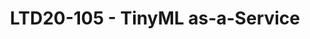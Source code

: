 ---
categories:
- ltd20
description: 'To join this session live please go to:<br><ul><li>YouTube: <a data-saferedirecturl="https://www.google.com/url?q=https://youtu.be/CCm7yC2rBP8&source=gmail&ust=1584709380421000&usg=AFQjCNFU25JEciO-bl3ZdJ9ygW7B-K7HFw"
  href="https://youtu.be/CCm7yC2rBP8" target="_blank">https://youtu.be/CCm7yC2rBP8</a></li><li>Zoom:
  <a data-saferedirecturl="https://www.google.com/url?q=https://zoom.us/j/448744842?pwd%3DUjRGTW9sT1pYUkJydHJ6K3E1d3lFZz09&source=gmail&ust=1584709380421000&usg=AFQjCNHerCbG47cOF-09Mck9wiy_WC35kA"
  href="https://zoom.us/j/448744842?pwd=UjRGTW9sT1pYUkJydHJ6K3E1d3lFZz09" target="_blank">https://zoom.us/j/448744842?pwd=UjRGTW9sT1pYUkJydHJ6K3E1d3lFZz09</a></li></ul>Description:
  <br><br>Machine Learning (ML) has been happening only in Cloud and ML inference
  is happening only on Edge. But theres quite few ML happening in IoT where Linux
  cannot fit. This area is called TinyML. In order to democratize ML in IoT, I propose
  TinyML as-a-Service, which would bring ML onto microcontrollers with 3 enablers,
  (1) Unikernel, (2) ML compiler and (3) CoAP. In this session, Ill explain our end-to-end
  experiment of how we tackled to bring ML onto Edge & microcontrollers, show demo
  and also discuss future possibilites. The audience are not expected much. The following
  links may be helpful if you discuss this session deeper. Enjoy!! #tinymlaas<br><br>*
  Unikernel<br>* MirageOS<br>* Ocaml<br>* Owl<br>* LwAE<br>* TinyML<br>* Tensorflow
  Lite for micro<br>* LwM2M<br>* CoAP'
image:
  featured: 'true'
  path: /assets/images/featured-images/san19/LTD20-105.png
session_id: LTD20-105
session_room: Track 2 [Tuesday]
session_slot:
  end_time: '2020-03-24 10:55:00'
  start_time: '2020-03-24 10:30:00'
session_speakers:
- speaker_bio: A kernel developer tunred into a telecom researcher. Hiroshi used to
    work on Linux ARM kernel, especially maintaining IOMMU/SMMU of Nvidia Tegra SoC.
    Currently he\s exploring Unikernel(MirageOS) and Machine Learning for IoT.<br>
    https://www.linkedin.com/in/hidoyu/<br> https://www.ericsson.com/en/blog/contributors/e-h/hiroshi-doyu
  speaker_company: Ericsson
  speaker_image: /assets/images/speakers/san19/hiroshi-doyu.jpg
  speaker_location: Finland
  speaker_name: Hiroshi Doyu
  speaker_position: Senior Researcher
  speaker_url: https://www.linkedin.com/in/hidoyu/
  speaker_username: hiroshi.doyu
session_track: Machine Learning/AI
tag: session
tags: Machine Learning/AI
title: LTD20-105 - TinyML as-a-Service
---